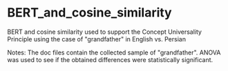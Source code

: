# BERT_and_cosine_similarity
BERT and cosine similarity used to support the Concept Universality Principle using the case of "grandfather" in English vs. Persian 

Notes:
The doc files contain the collected sample of "grandfather".
ANOVA was used to see if the obtained differences were statistically significant. 

